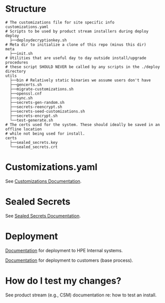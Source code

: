 # Structure


    # The customizations file for site specific info
    customizations.yaml
    # Scripts to be used by product stream installers during deploy
    deploy
      ├──deploydecryptionkey.sh
    # Meta dir to initialize a clone of this repo (minus this dir)
    meta
      ├──init.sh
    # Utilities that are useful day to day outside install/upgrade procedures
    # these script SHOULD NEVER be called by any scripts in the ./deploy directory
    utils
      ├──bin # Relatively static binaries we assume users don't have
      ├──gencerts.sh
      ├──migrate-customizations.sh
      ├──openssl.cnf
      ├──sync.sh
      ├──secrets-gen-random.sh
      ├──secrets-reencrypt.sh
      ├──secrets-seed-customizations.sh
      ├──secrets-encrypt.sh
      └──test-generate.sh
    # The certs used for the system. These should ideally be saved in an offline location 
    # while not being used for install.
    certs
      ├──sealed_secrets.key
      └──sealed_secrets.crt

# Customizations.yaml

See [Customizations Documentation](docs/CUSTOMIZATIONS.md).

# Sealed Secrets

See [Sealed Secrets Documentation](docs/SEALED-SECRETS.md).

# Deployment

[Documentation](docs/INTERNAL-DEPLOY.md) for deployment to HPE Internal systems.

[Documentation](docs/CUSTOMER-DEPLOY.md) for deployment to customers (base process).

# How do I test my changes?

See product stream (e.g., CSM) documentation re: how to test an install.
